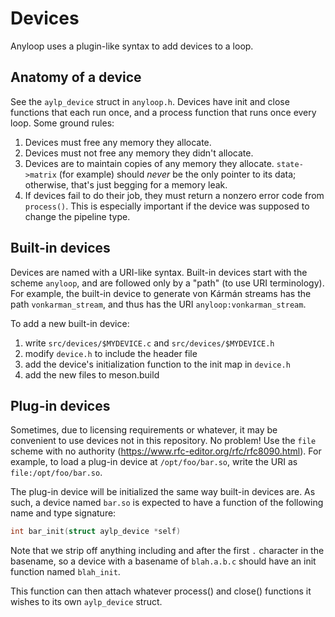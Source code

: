 Devices
=======

Anyloop uses a plugin-like syntax to add devices to a loop.


Anatomy of a device
-------------------

See the `aylp_device` struct in `anyloop.h`. Devices have init and close
functions that each run once, and a process function that runs once every loop.
Some ground rules:

1. Devices must free any memory they allocate.
2. Devices must not free any memory they didn't allocate.
3. Devices are to maintain copies of any memory they allocate. `state->matrix`
(for example) should *never* be the only pointer to its data; otherwise, that's
just begging for a memory leak.
4. If devices fail to do their job, they must return a nonzero error code from
`process()`. This is especially important if the device was supposed to change
the pipeline type.


Built-in devices
----------------

Devices are named with a URI-like syntax. Built-in devices start with the scheme
`anyloop`, and are followed only by a "path" (to use URI terminology). For
example, the built-in device to generate von Kármán streams has the path
`vonkarman_stream`, and thus has the URI `anyloop:vonkarman_stream`.

To add a new built-in device:

 1. write `src/devices/$MYDEVICE.c` and `src/devices/$MYDEVICE.h`
 2. modify `device.h` to include the header file
 3. add the device's initialization function to the init map in `device.h`
 4. add the new files to meson.build


Plug-in devices
---------------

Sometimes, due to licensing requirements or whatever, it may be convenient to
use devices not in this repository. No problem! Use the `file` scheme
with no authority (<https://www.rfc-editor.org/rfc/rfc8090.html>). For example,
to load a plug-in device at `/opt/foo/bar.so`, write the URI as
`file:/opt/foo/bar.so`.

The plug-in device will be initialized the same way built-in devices are. As
such, a device named `bar.so` is expected to have a function of the following
name and type signature:

```c
int bar_init(struct aylp_device *self)
```

Note that we strip off anything including and after the first `.` character in
the basename, so a device with a basename of `blah.a.b.c` should have an init
function named `blah_init`.

This function can then attach whatever process() and close() functions it wishes
to its own `aylp_device` struct.

